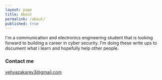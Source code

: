```yaml
---
layout: page
title: About
permalink: /about/
published: true
---
```


I'm a communication and electronics engineering student that is looking forward to building  a career in cyber security. I'm doing these write ups to document what i learn and hopefully help other people.
### Contact me

[yehyazakarey3@gmail.com](mailto:email@domain.com)
